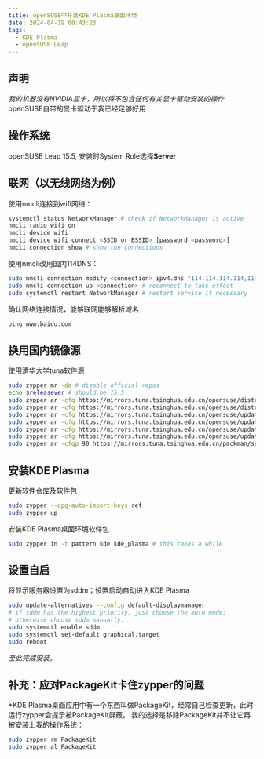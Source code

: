 ```yaml
---
title: openSUSE中补装KDE Plasma桌面环境
date: 2024-04-19 00:43:23
tags:
  - KDE Plasma
  - openSUSE Leap
---
```


## 声明
*我的机器没有NVIDIA显卡，所以将不包含任何有关显卡驱动安装的操作*  
openSUSE自带的显卡驱动于我已经足够好用

## 操作系统
openSUSE Leap 15.5, 安装时System Role选择**Server**

## 联网（以无线网络为例）
使用nmcli连接到wifi网络：
```bash
systemctl status NetworkManager # check if NetworkManager is active
nmcli radio wifi on
nmcli device wifi
nmcli device wifi connect <SSID or BSSID> [password <password>]
nmcli connection show # show the connections
```

<!-- more -->

使用nmcli改用国内114DNS：
```bash
sudo nmcli connection modify <connection> ipv4.dns "114.114.114.114,114.114.115.115"
sudo nmcli connection up <connection> # reconnect to take effect
sudo systemctl restart NetworkManager # restart service if necessary
```

确认网络连接情况，能够联网能够解析域名
```bash
ping www.baidu.com
```

## 换用国内镜像源
使用清华大学tuna软件源
```bash
sudo zypper mr -da # disable official repos
echo $releasever # should be 15.5
sudo zypper ar -cfg https://mirrors.tuna.tsinghua.edu.cn/opensuse/distribution/leap/$releasever/repo/oss/ mirror-oss
sudo zypper ar -cfg https://mirrors.tuna.tsinghua.edu.cn/opensuse/distribution/leap/$releasever/repo/non-oss/ mirror-non-oss
sudo zypper ar -cfg https://mirrors.tuna.tsinghua.edu.cn/opensuse/update/leap/$releasever/oss/ mirror-update
sudo zypper ar -cfg https://mirrors.tuna.tsinghua.edu.cn/opensuse/update/leap/$releasever/non-oss/ mirror-update-non-oss
sudo zypper ar -cfg https://mirrors.tuna.tsinghua.edu.cn/opensuse/update/leap/$releasever/sle/ mirror-sle-update
sudo zypper ar -cfg https://mirrors.tuna.tsinghua.edu.cn/opensuse/update/leap/$releasever/backports/ mirror-backports-update
sudo zypper ar -cfgp 90 https://mirrors.tuna.tsinghua.edu.cn/packman/suse/openSUSE_Leap_$releasever/ mirror-packman
```

## 安装KDE Plasma
更新软件仓库及软件包
```bash
sudo zypper --gpg-auto-import-keys ref
sudo zypper up
```

安装KDE Plasma桌面环境软件包
```bash
sudo zypper in -t pattern kde kde_plasma # this takes a while
```

## 设置自启
将显示服务器设置为sddm；设置启动自动进入KDE Plasma
```bash
sudo update-alternatives --config default-displaymanager
# if sddm has the highest priority, just choose the auto mode;
# otherwise choose sddm manually.
sudo systemctl enable sddm
sudo systemctl set-default graphical.target 
sudo reboot
```

*至此完成安装。*

## 补充：应对PackageKit卡住zypper的问题
\*KDE Plasma桌面应用中有一个东西叫做PackageKit，经常自己检查更新，此时运行zypper会提示被PackageKit屏蔽。
我的选择是移除PackageKit并不让它再被安装上我的操作系统：
```bash
sudo zypper rm PackageKit
sudo zypper al PackageKit
```
